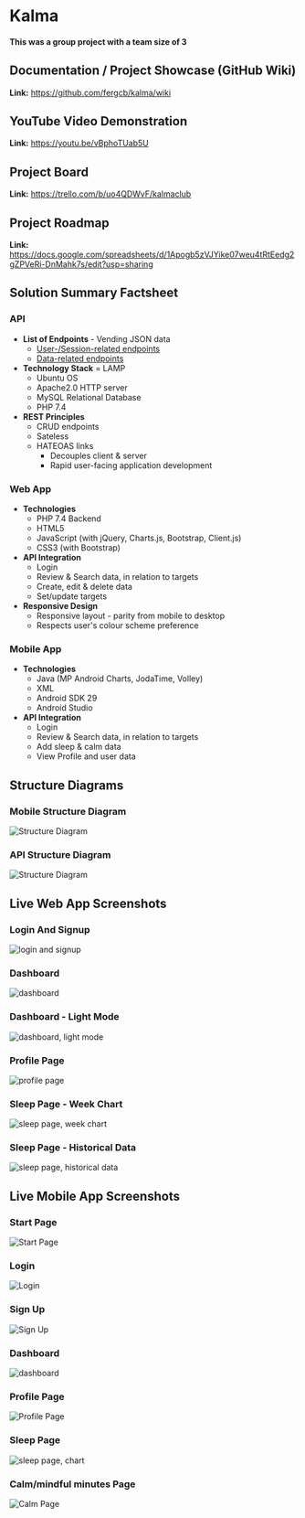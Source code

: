 # Kalma

#### This was a group project with a team size of 3

## Documentation / Project Showcase (GitHub Wiki)
**Link:** https://github.com/fergcb/kalma/wiki

## YouTube Video Demonstration
**Link:** https://youtu.be/vBphoTUab5U

## Project Board
**Link:** https://trello.com/b/uo4QDWvF/kalmaclub

## Project Roadmap
**Link:** https://docs.google.com/spreadsheets/d/1Apogb5zVJYike07weu4tRtEedg2gZPVeRi-DnMahk7s/edit?usp=sharing

## Solution Summary Factsheet

### API
- **List of Endpoints** - Vending JSON data
    - [User-/Session-related endpoints](https://github.com/fergcb/kalma/wiki/Documentation-%7C-API-Account-Resources)
    - [Data-related endpoints](https://github.com/fergcb/kalma/wiki/Documentation-%7C-API-Wellbeing-Resources)
- **Technology Stack** = LAMP
    - Ubuntu OS
    - Apache2.0 HTTP server
    - MySQL Relational Database
    - PHP 7.4
- **REST Principles**
    - CRUD endpoints
    - Sateless
    - HATEOAS links
        - Decouples client & server
        - Rapid user-facing application development
        
### Web App
- **Technologies**
    - PHP 7.4 Backend
    - HTML5
    - JavaScript (with jQuery, Charts.js, Bootstrap, Client.js)
    - CSS3 (with Bootstrap)
- **API Integration**
    - Login
    - Review & Search data, in relation to targets
    - Create, edit & delete data
    - Set/update targets
- **Responsive Design**
    - Responsive layout - parity from mobile to desktop
    - Respects user's colour scheme preference

### Mobile App
- **Technologies**
    - Java (MP Android Charts, JodaTime, Volley)
    - XML
    - Android SDK 29
    - Android Studio
- **API Integration**
    - Login
    - Review & Search data, in relation to targets
    - Add sleep & calm data
    - View Profile and user data

## Structure Diagrams

### Mobile Structure Diagram
![Structure Diagram](https://downloadmoredownloads.download/i/awyat8u9.png)

### API Structure Diagram
![Structure Diagram](https://downloadmoredownloads.download/i/y378ss15.png)



## Live Web App Screenshots
### Login And Signup
![login and signup](https://i.imgur.com/WPCwG7o.png)

### Dashboard
![dashboard](https://i.imgur.com/emHEOSM.png)

### Dashboard - Light Mode
![dashboard, light mode](https://i.imgur.com/ITNGJSm.png)

### Profile Page
![profile page](https://i.imgur.com/lbzoG1p.png)

### Sleep Page - Week Chart
![sleep page, week chart](https://i.imgur.com/HWWFS9c.png)

### Sleep Page - Historical Data
![sleep page, historical data](https://i.imgur.com/YhzeuKp.png)



## Live Mobile App Screenshots
### Start Page
![Start Page](https://downloadmoredownloads.download/i/jiqotn0h.png)

### Login
![Login](https://downloadmoredownloads.download/i/5cj8xk0n.png)

### Sign Up
![Sign Up](https://downloadmoredownloads.download/i/1bwh9q24.png)

### Dashboard
![dashboard](https://downloadmoredownloads.download/i/umutug12.png)

### Profile Page
![Profile Page](https://downloadmoredownloads.download/i/asbfb5a1.png)

### Sleep Page
![sleep page, chart](https://downloadmoredownloads.download/i/l79mfn2k.png)

### Calm/mindful minutes Page
![Calm Page](https://downloadmoredownloads.download/i/8nstv4ne.png)
